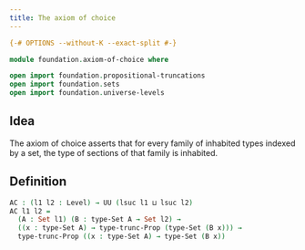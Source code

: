 ```yaml
---
title: The axiom of choice
---
```


```agda
{-# OPTIONS --without-K --exact-split #-}

module foundation.axiom-of-choice where

open import foundation.propositional-truncations
open import foundation.sets
open import foundation.universe-levels
```

## Idea

The axiom of choice asserts that for every family of inhabited types indexed by a set, the type of sections of that family is inhabited.

## Definition

```agda
AC : (l1 l2 : Level) → UU (lsuc l1 ⊔ lsuc l2)
AC l1 l2 =
  (A : Set l1) (B : type-Set A → Set l2) →
  ((x : type-Set A) → type-trunc-Prop (type-Set (B x))) →
  type-trunc-Prop ((x : type-Set A) → type-Set (B x))
```
